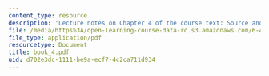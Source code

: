 ```yaml
---
content_type: resource
description: 'Lecture notes on Chapter 4 of the course text: Source and channel waveforms.'
file: /media/https%3A/open-learning-course-data-rc.s3.amazonaws.com/6-450-principles-of-digital-communications-i-fall-2006/d702e3dc1111be9aecf74c2ca711d934_book_4.pdf
file_type: application/pdf
resourcetype: Document
title: book_4.pdf
uid: d702e3dc-1111-be9a-ecf7-4c2ca711d934
---
```

